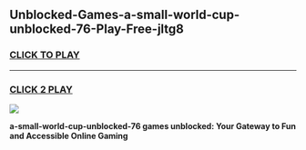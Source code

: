 
## Unblocked-Games-a-small-world-cup-unblocked-76-Play-Free-jltg8
<h3>
<a href="https://premium76.site?title=a-small-world-cup-unblocked-76&ref=19M">CLICK TO PLAY</a></h3>
<hr>

<h3>
<a href="https://premium76.site?title=a-small-world-cup-unblocked-76&ref=19M">CLICK 2 PLAY</a>
  
</h3>

<a href="https://premium76.site?title=a-small-world-cup-unblocked-76&ref=19M"><img src="https://clearcache.store/games.png"></a>


**a-small-world-cup-unblocked-76 games unblocked: Your Gateway to Fun and Accessible Online Gaming**
